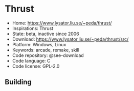 # Thrust

- Home: https://www.lysator.liu.se/~peda/thrust/
- Inspirations: Thrust
- State: beta, inactive since 2006
- Download: https://www.lysator.liu.se/~peda/thrust/src/
- Platform: Windows, Linux
- Keywords: arcade, remake, skill
- Code repository: @see-download
- Code language: C
- Code license: GPL-2.0

## Building

